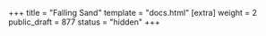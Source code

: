 +++
title = "Falling Sand"
template = "docs.html"
[extra]
weight = 2
public_draft = 877
status = "hidden"
+++
